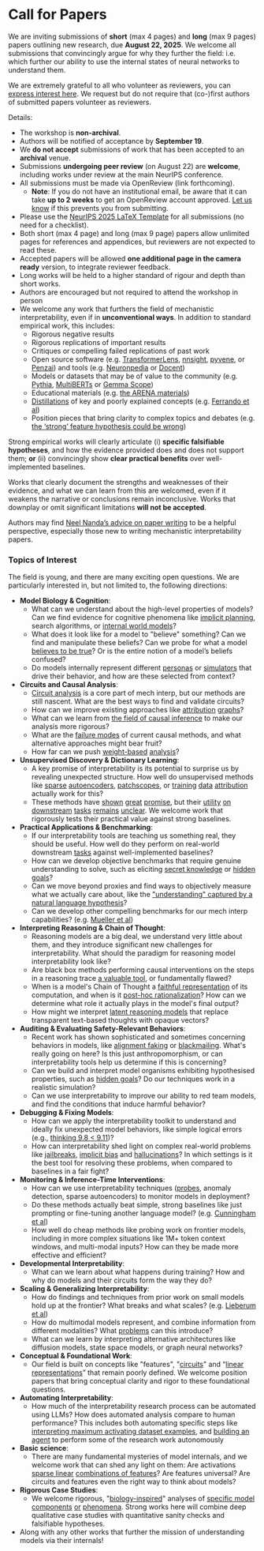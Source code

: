 # Call for Papers
We are inviting submissions of **short** (max 4 pages) and **long** (max 9 pages) papers outlining new research, due **August 22, 2025**. We welcome all submissions that convincingly argue for why they further the field: i.e. which further our ability to use the internal states of neural networks to understand them. 

We are extremely grateful to all who volunteer as reviewers, you can [express interest here](https://www.google.com/url?q=https://docs.google.com/forms/d/e/1FAIpQLSdiw1SJllzoTz_nqzDTzTOGb9DV3W_truQyh-WvYj_QGIi7Mg/viewform?usp%3Ddialog&sa=D&source=editors&ust=1753596721377903&usg=AOvVaw3OlO3uEJzUO8KTHq_uSe2P). We request but do not require that (co-)first authors of submitted papers volunteer as reviewers. 

Details: 
* The workshop is **non-archival**.
* Authors will be notified of acceptance by **September 19**.
* We **do not accept** submissions of work that has been accepted to an **archival** venue.
* Submissions **undergoing peer review** (on August 22) are **welcome**, including works under review at the main NeurIPS conference.
* All submissions must be made via OpenReview (link forthcoming).
  * **Note**: If you do not have an institutional email, be aware that it can take **up to 2 weeks** to get an OpenReview account approved. [Let us know](mailto:neurips2025@mechinterpworkshop.com) if this prevents you from submitting.
* Please use the [NeurIPS 2025 LaTeX Template](https://www.google.com/url?q=https://media.neurips.cc/Conferences/NeurIPS2025/Styles.zip&sa=D&source=editors&ust=1753596721380019&usg=AOvVaw0zrV5yie_zpsGrzOhuIRK4) for all submissions (no need for a checklist).
* Both short (max 4 page) and long (max 9 page) papers allow unlimited pages for references and appendices, but reviewers are not expected to read these.
* Accepted papers will be allowed **one additional page in the camera ready** version, to integrate reviewer feedback.
* Long works will be held to a higher standard of rigour and depth than short works.
* Authors are encouraged but not required to attend the workshop in person
* We welcome any work that furthers the field of mechanistic interpretability, even if in **unconventional ways**. In addition to standard empirical work, this includes:
  * Rigorous negative results
  * Rigorous replications of important results
  * Critiques or compelling failed replications of past work
  * Open source software (e.g. [TransformerLens](https://www.google.com/url?q=https://github.com/neelnanda-io/TransformerLens&sa=D&source=editors&ust=1753596721381967&usg=AOvVaw0TK6Z-zCU97YawGV7WD_tg), [nnsight](https://www.google.com/url?q=https://github.com/ndif-team/nnsight&sa=D&source=editors&ust=1753596721382164&usg=AOvVaw2S8QZGX-lxVC3xgweTd2uJ), [pyvene](https://www.google.com/url?q=https://github.com/stanfordnlp/pyvene/tree/main/pyvene/models/mlp&sa=D&source=editors&ust=1753596721382339&usg=AOvVaw2ox-Wj1frcDDiw-kLK1fuq), or [Penzai](https://www.google.com/url?q=https://github.com/google-deepmind/penzai&sa=D&source=editors&ust=1753596721382500&usg=AOvVaw0CNkAXTq6YHm6m1ZU0vFDz)) and tools (e.g. [Neuronpedia](https://www.google.com/url?q=http://neuronpedia.org&sa=D&source=editors&ust=1753596721382632&usg=AOvVaw3FBAlJALWkZ7MB-Pwsxpwd) or [Docent](https://www.google.com/url?q=https://transluce.org/introducing-docent&sa=D&source=editors&ust=1753596721382755&usg=AOvVaw1YSyddzQ10q6bhtJt9RfNN))
  * Models or datasets that may be of value to the community (e.g. [Pythia](https://www.google.com/url?q=https://arxiv.org/abs/2304.01373&sa=D&source=editors&ust=1753596721383090&usg=AOvVaw1D0HTrA0Fj35dUnbgMVCSy), [MultiBERTs](https://www.google.com/url?q=https://arxiv.org/abs/2106.16163&sa=D&source=editors&ust=1753596721383236&usg=AOvVaw2ClULAXf6umbxsHSjbMd85) or [Gemma Scope](https://www.google.com/url?q=https://arxiv.org/abs/2408.05147&sa=D&source=editors&ust=1753596721383344&usg=AOvVaw1ca_y0_A4ho1xecuaU_f6l))
  * Educational materials (e.g. [the ARENA materials](https://www.google.com/url?q=https://arena3-chapter1-transformer-interp.streamlit.app/&sa=D&source=editors&ust=1753596721383645&usg=AOvVaw3V692x0ZjU9rNqp-FVNbXD))
  * [Distillations](https://www.google.com/url?q=https://distill.pub/2017/research-debt/&sa=D&source=editors&ust=1753596721383832&usg=AOvVaw1Om5nen7cfd_0wrJHmmN3l) of key and poorly explained concepts (e.g. [Ferrando et al](https://www.google.com/url?q=https://arxiv.org/abs/2405.00208&sa=D&source=editors&ust=1753596721384028&usg=AOvVaw3CKEGVfzFe-_0lUY0TUXGC))
  * Position pieces that bring clarity to complex topics and debates (e.g. [the ‘strong’ feature hypothesis could be wrong](https://www.google.com/url?q=https://www.alignmentforum.org/posts/tojtPCCRpKLSHBdpn/the-strong-feature-hypothesis-could-be-wrong&sa=D&source=editors&ust=1753596721384456&usg=AOvVaw0YfMIfwm_P_ikEutLAfqW-))

Strong empirical works will clearly articulate (i) **specific falsifiable hypotheses**, and how the evidence provided does and does not support them; **or** (ii) convincingly show **clear practical benefits** over well-implemented baselines. 

Works that clearly document the strengths and weaknesses of their evidence, and what we can learn from this are welcomed, even if it weakens the narrative or conclusions remain inconclusive. Works that downplay or omit significant limitations **will not be accepted**. 

Authors may find [Neel Nanda’s advice on paper writing](https://www.google.com/url?q=https://www.alignmentforum.org/posts/eJGptPbbFPZGLpjsp/highly-opinionated-advice-on-how-to-write-ml-papers&sa=D&source=editors&ust=1753596721385854&usg=AOvVaw2q3GeATWpGKpUT_NeMmH7O) to be a helpful perspective, especially those new to writing mechanistic interpretability papers. 
### Topics of Interest
The field is young, and there are many exciting open questions. We are particularly interested in, but not limited to, the following directions: 
* **Model Biology & Cognition**:
  * What can we understand about the high-level properties of models? Can we find evidence for cognitive phenomena like [implicit planning](https://www.google.com/url?q=https://transformer-circuits.pub/2025/attribution-graphs/biology.html%23dives-poems&sa=D&source=editors&ust=1753596721386902&usg=AOvVaw3MfcHuOIIdN0nnARa5iPyw), search algorithms, or [internal world models](https://www.google.com/url?q=https://arxiv.org/abs/2210.13382&sa=D&source=editors&ust=1753596721387093&usg=AOvVaw0Yd4738FYXYRxEt2VjJJod)?
  * What does it look like for a model to "believe" something? Can we find and manipulate these beliefs? Can we probe for what a model [believes to be true](https://www.google.com/url?q=https://arxiv.org/abs/2310.06824&sa=D&source=editors&ust=1753596721387481&usg=AOvVaw3JM9WNLXf3asjveoCgsS4a)? Or is the entire notion of a model’s beliefs confused?
  * Do models internally represent different [personas](https://www.google.com/url?q=https://arxiv.org/abs/2406.12094&sa=D&source=editors&ust=1753596721387829&usg=AOvVaw0BhzTnz5QfsqvO0pUSYTOW) or [simulators](https://www.google.com/url?q=https://www.nature.com/articles/s41586-023-06647-8&sa=D&source=editors&ust=1753596721387966&usg=AOvVaw0I_Li7i-M4gGxYdMAl8DIm) that drive their behavior, and how are these selected from context?
* **Circuits and Causal Analysis**:
  * [Circuit analysis](https://www.google.com/url?q=https://distill.pub/2020/circuits/zoom-in/&sa=D&source=editors&ust=1753596721388366&usg=AOvVaw2ieo0tr3tM5B4FrKXQjqKt) is a core part of mech interp, but our methods are still nascent. What are the best ways to find and validate circuits?
  * How can we improve existing approaches like [attribution](https://www.google.com/url?q=https://arxiv.org/abs/2406.11944&sa=D&source=editors&ust=1753596721388758&usg=AOvVaw0zgTWsxFAj03BpsKzTPCqf) [graphs](https://www.google.com/url?q=https://transformer-circuits.pub/2025/attribution-graphs/methods.html&sa=D&source=editors&ust=1753596721388906&usg=AOvVaw3ggfl-3hQXWHPu8mPwzgPk)?
  * What can we learn from [the field of causal inference](https://www.google.com/url?q=https://arxiv.org/abs/2407.04690&sa=D&source=editors&ust=1753596721389134&usg=AOvVaw2A5NfchMZO-4fLIPLv19xE) to make our analysis more rigorous?
  * What are the [failure modes](https://www.google.com/url?q=https://arxiv.org/abs/2307.15771&sa=D&source=editors&ust=1753596721389392&usg=AOvVaw28bLn-Jeo3EjBRzFKyGKA-) of current causal methods, and what alternative approaches might bear fruit?
  * How far can we push [weight-based](https://www.google.com/url?q=https://arxiv.org/abs/2301.05217&sa=D&source=editors&ust=1753596721389699&usg=AOvVaw2V4UBMEZuGRAbXEd9xOp0m) [analysis](https://www.google.com/url?q=https://arxiv.org/abs/2410.08417&sa=D&source=editors&ust=1753596721389803&usg=AOvVaw2wY0JqIAOEd2q3m4WwQIfT)?
* **Unsupervised Discovery & Dictionary Learning**:
  * A key promise of interpretability is its potential to surprise us by revealing unexpected structure. How well do unsupervised methods like [sparse](https://www.google.com/url?q=https://arxiv.org/abs/2103.15949&sa=D&source=editors&ust=1753596721390322&usg=AOvVaw3mpI_WwyOJJLopX7_2eHGo) [autoencoders](https://www.google.com/url?q=https://transformer-circuits.pub/2023/monosemantic-features&sa=D&source=editors&ust=1753596721390469&usg=AOvVaw39rbHinKcIdnz7zK67Fouf), [patch](https://www.google.com/url?q=https://arxiv.org/abs/2401.06102&sa=D&source=editors&ust=1753596721390596&usg=AOvVaw35c23UN9MexK5gz3BNK4MB)[scopes](https://www.google.com/url?q=https://arxiv.org/abs/2403.10949v2&sa=D&source=editors&ust=1753596721390680&usg=AOvVaw3y88hwBBZcWs7I2peRiqHk), or [training](https://www.google.com/url?q=https://proceedings.mlr.press/v70/koh17a?ref%3Dhttps://githubhelp.com&sa=D&source=editors&ust=1753596721390838&usg=AOvVaw06uC1JTtZhY8orwwymVdf5) [data](https://www.google.com/url?q=https://arxiv.org/abs/2308.03296&sa=D&source=editors&ust=1753596721390955&usg=AOvVaw3mzz-xhzGo4YvtMOSYj1Zp) [attribution](https://www.google.com/url?q=https://arxiv.org/abs/2205.11482&sa=D&source=editors&ust=1753596721391108&usg=AOvVaw3W6OLo-GVmqsNlCEWtKgP_) actually work for this?
  * These methods have [shown](https://www.google.com/url?q=https://transformer-circuits.pub/2024/scaling-monosemanticity/index.html&sa=D&source=editors&ust=1753596721391412&usg=AOvVaw3jNLqMCYD_HyIbbRVKCuK4) [great](https://www.google.com/url?q=https://transformer-circuits.pub/2025/attribution-graphs/biology.html&sa=D&source=editors&ust=1753596721391557&usg=AOvVaw2_nmzR6Fe-5IZ1-9xTr0Zh) [promise](https://www.google.com/url?q=https://arxiv.org/abs/2503.10965&sa=D&source=editors&ust=1753596721391660&usg=AOvVaw0eZkLJYfw1uJHglMwVsrOt), but their [utility](https://www.google.com/url?q=https://arxiv.org/abs/2502.16681&sa=D&source=editors&ust=1753596721391781&usg=AOvVaw0sHV4NyFZe0pO96nyrTEmg) [on](https://www.google.com/url?q=https://www.tilderesearch.com/blog/sieve&sa=D&source=editors&ust=1753596721391884&usg=AOvVaw0tXhj26WiC_ZadkiV7RuzA) [downstream](https://www.google.com/url?q=https://arxiv.org/abs/2501.17148&sa=D&source=editors&ust=1753596721392023&usg=AOvVaw1sLIjrlj2OsbCFTrkzIHMW) [tasks](https://www.google.com/url?q=https://transformer-circuits.pub/2024/features-as-classifiers/index.html&sa=D&source=editors&ust=1753596721392202&usg=AOvVaw0w9mdEAhSZsWw8Eqi-iK33) [remains](https://www.google.com/url?q=https://arxiv.org/abs/2502.04382&sa=D&source=editors&ust=1753596721392305&usg=AOvVaw09fl7h-MBxejVgysZ-M8Gr) [unclear](https://www.google.com/url?q=https://www.alignmentforum.org/posts/4uXCAJNuPKtKBsi28/negative-results-for-saes-on-downstream-tasks&sa=D&source=editors&ust=1753596721392474&usg=AOvVaw1LKouJoCrcnc87DqMw3MJH). We welcome work that rigorously tests their practical value against strong baselines.
* **Practical Applications & Benchmarking**:
  * If our interpretability tools are teaching us something real, they should be useful. How well do they perform on real-world downstream [tasks](https://www.google.com/url?q=https://www.lesswrong.com/posts/wGRnzCFcowRCrpX4Y/downstream-applications-as-validation-of-interpretability&sa=D&source=editors&ust=1753596721393282&usg=AOvVaw2fpLtj8TAeY6QFBvnDJFGv) against well-implemented baselines?
  * How can we develop objective benchmarks that require genuine understanding to solve, such as eliciting [secret knowledge](https://www.google.com/url?q=https://arxiv.org/abs/2505.14352&sa=D&source=editors&ust=1753596721393682&usg=AOvVaw07gGPNZ7Ez1PKmCYXypFS1) or [hidden goals](https://www.google.com/url?q=https://arxiv.org/abs/2503.10965&sa=D&source=editors&ust=1753596721393862&usg=AOvVaw2MLPoLaVkgEIOyIQYqN0J0)?
  * Can we move beyond proxies and find ways to objectively measure what we actually care about, like the ["understanding" captured by a natural language hypothesis](https://www.google.com/url?q=https://arxiv.org/abs/2502.04382&sa=D&source=editors&ust=1753596721394245&usg=AOvVaw1R7UdC3Bnh7p6Yvk2Aoi76)?
  * Can we develop other compelling benchmarks for our mech interp capabilities? (e.g. [Mueller et al](https://www.google.com/url?q=https://arxiv.org/abs/2504.13151&sa=D&source=editors&ust=1753596721394553&usg=AOvVaw0fTnSIKOI5MEF9euB2RCrh))
* **Interpreting Reasoning & Chain of Thought**:
  * Reasoning models are a big deal, we understand very little about them, and they introduce significant new challenges for interpretability. What should the paradigm for reasoning model interpretability look like?
  * Are black box methods performing causal interventions on the steps in a reasoning trace [a valuable tool](https://www.google.com/url?q=https://arxiv.org/abs/2506.19143&sa=D&source=editors&ust=1753596721395441&usg=AOvVaw35wXmtfCduyemAcpl9pDNo), or fundamentally flawed?
  * When is a model's Chain of Thought a [faithful representation](https://www.google.com/url?q=https://arxiv.org/abs/2305.04388&sa=D&source=editors&ust=1753596721395762&usg=AOvVaw0FIODvuHS_T6m0jQ111oT6) of its computation, and when is it [post-hoc rationalization](https://www.google.com/url?q=https://arxiv.org/abs/2503.08679&sa=D&source=editors&ust=1753596721395995&usg=AOvVaw3tnke4SvBA7jgbxwlnbzkh)? How can we determine what role it actually plays in the model's final output?
  * How might we interpret [latent reasoning models](https://www.google.com/url?q=https://arxiv.org/abs/2412.06769&sa=D&source=editors&ust=1753596721396372&usg=AOvVaw2NLh3MqHUgPf8nLIRYLFnJ) that replace transparent text-based thoughts with opaque vectors?
* **Auditing & Evaluating Safety-Relevant Behaviors**:
  * Recent work has shown sophisticated and sometimes concerning behaviors in models, like [alignment faking](https://www.google.com/url?q=https://arxiv.org/abs/2412.14093&sa=D&source=editors&ust=1753596721396991&usg=AOvVaw2rVHIMoqNbtTQZXX8qnUXQ) or [blackmailing](https://www.google.com/url?q=https://www.anthropic.com/research/agentic-misalignment&sa=D&source=editors&ust=1753596721397147&usg=AOvVaw3198ixOFAp96yGlPMEA6Z4). What's really going on here? Is this just anthropomorphism, or can interpretability tools help us determine if this is concerning?
  * Can we build and interpret model organisms exhibiting hypothesised properties, such as [hidden goals](https://www.google.com/url?q=https://arxiv.org/abs/2503.10965&sa=D&source=editors&ust=1753596721397655&usg=AOvVaw1GteD_ve8armrD-9SXwKpd)? Do our techniques work in a realistic simulation?
  * Can we use interpretability to improve our ability to red team models, and find the conditions that induce harmful behavior?
* **Debugging & Fixing Models**:
  * How can we apply the interpretability toolkit to understand and ideally fix unexpected model behaviors, like simple logical errors (e.g., [thinking 9.8 < 9.11](https://www.google.com/url?q=https://transluce.org/observability-interface&sa=D&source=editors&ust=1753596721398555&usg=AOvVaw2e3Aoi-f3rne_M9I8hUyry))?
  * How can interpretability shed light on complex real-world problems like [jailbreaks](https://www.google.com/url?q=https://transformer-circuits.pub/2025/attribution-graphs/biology.html%23dives-jailbreak&sa=D&source=editors&ust=1753596721398949&usg=AOvVaw3_zUtbXHu1htqtcj_mMN39), [implicit bias](https://www.google.com/url?q=https://arxiv.org/abs/2506.10922&sa=D&source=editors&ust=1753596721399084&usg=AOvVaw1LHcFxiWJvlkOss-0RicxE) and [hallucinations](https://www.google.com/url?q=https://arxiv.org/abs/2411.14257&sa=D&source=editors&ust=1753596721399212&usg=AOvVaw2Y_UDx0Ig5Qu1DYQOyN0Xo)? In which settings is it the best tool for resolving these problems, when compared to baselines in a fair fight?
* **Monitoring & Inference-Time Interventions**:
  * How can we use interpretability techniques ([probes](https://www.google.com/url?q=https://arxiv.org/abs/2102.12452&sa=D&source=editors&ust=1753596721399772&usg=AOvVaw3LuDEoo8fveizyQRaQK3Iq), anomaly detection, sparse autoencoders) to monitor models in deployment?
  * Do these methods actually beat simple, strong baselines like just prompting or fine-tuning another language model? (e.g. [Cunningham et al](https://www.google.com/url?q=https://alignment.anthropic.com/2025/cheap-monitors/&sa=D&source=editors&ust=1753596721400231&usg=AOvVaw0LN9Tok0WlVbyCwwQCb04w))
  * How well do cheap methods like probing work on frontier models, including in more complex situations like 1M+ token context windows, and multi-modal inputs? How can they be made more effective and efficient?
* **Developmental Interpretability**:
  * What can we learn about what happens during training? How and why do models and their circuits form the way they do?
* **Scaling & Generalizing Interpretability**:
  * How do findings and techniques from prior work on small models hold up at the frontier? What breaks and what scales? (e.g. [Lieberum et al](https://www.google.com/url?q=https://arxiv.org/abs/2307.09458&sa=D&source=editors&ust=1753596721401459&usg=AOvVaw1cIAjd2aWxBF-umPmpBye2))
  * How do multimodal models represent, and combine information from different modalities? What [problems](https://www.google.com/url?q=https://openreview.net/pdf?id%3DVUhRdZp8ke&sa=D&source=editors&ust=1753596721401784&usg=AOvVaw3u8o1j1LKYy-6YzG3cRIxI) can this introduce?
  * What can we learn by interpreting alternative architectures like diffusion models, state space models, or graph neural networks?
* **Conceptual & Foundational Work**:
  * Our field is built on concepts like "features", "[circuits](https://www.google.com/url?q=https://distill.pub/2020/circuits/zoom-in/&sa=D&source=editors&ust=1753596721402518&usg=AOvVaw2DQps-CmwrqwziJwoE2ZXU)" and “[linear representations](https://www.google.com/url?q=https://transformer-circuits.pub/2024/july-update/index.html%23linear-representations&sa=D&source=editors&ust=1753596721402713&usg=AOvVaw2B_grg3fwZqbk-PY7LClUr)” that remain poorly defined. We welcome position papers that bring conceptual clarity and rigor to these foundational questions.
* **Automating Interpretability**:
  * How much of the interpretability research process can be automated using LLMs? How does automated analysis compare to human performance? This includes both automating specific steps like [interpreting maximum activating dataset examples](https://www.google.com/url?q=https://openaipublic.blob.core.windows.net/neuron-explainer/paper/index.html&sa=D&source=editors&ust=1753596721403713&usg=AOvVaw3DBBSOpNn95d6GZOJgJ_Da), and [building an agent](https://www.google.com/url?q=https://arxiv.org/abs/2404.14394&sa=D&source=editors&ust=1753596721403929&usg=AOvVaw0TT9kOTdjgds-Q--_wlwIU) to perform some of the research work autonomously
* **Basic science**:
  * There are many fundamental mysteries of model internals, and we welcome work that can shed any light on them: Are activations [sparse linear](https://www.google.com/url?q=https://arxiv.org/abs/1601.03764&sa=D&source=editors&ust=1753596721404552&usg=AOvVaw1FL9m90HhL5kf5SXFUBJWH) [combinations of features](https://www.google.com/url?q=https://transformer-circuits.pub/2022/toy_model/index.html&sa=D&source=editors&ust=1753596721404718&usg=AOvVaw1kKGJ4sZZBVqH1qklXFkaH)? Are features universal? Are circuits and features even the right way to think about models?
* **Rigorous Case Studies**:
  * We welcome rigorous, "[biology-inspired](https://www.google.com/url?q=https://distill.pub/2020/circuits/curve-circuits/&sa=D&source=editors&ust=1753596721405334&usg=AOvVaw0JSPiVOiExtfJd0g04lM7D)" analyses of [specific model](https://www.google.com/url?q=https://arxiv.org/abs/2310.04625&sa=D&source=editors&ust=1753596721405531&usg=AOvVaw1lTVoiZn8uzg1IU_4XbGXh) [components](https://www.google.com/url?q=https://transformer-circuits.pub/2024/scaling-monosemanticity/index.html&sa=D&source=editors&ust=1753596721405699&usg=AOvVaw2p4xp4UM6vfYlco_i-EwcS) [or](https://www.google.com/url?q=https://arxiv.org/abs/2305.01610&sa=D&source=editors&ust=1753596721405797&usg=AOvVaw0wX_mTmGhjRBl20hlI_ZJr) [phenomena](https://www.google.com/url?q=https://arxiv.org/abs/2306.09346&sa=D&source=editors&ust=1753596721405943&usg=AOvVaw3tQ2cilA-tfecR3NmTEA-P). Strong works here will combine deep qualitative case studies with quantitative sanity checks and falsifiable hypotheses.
* Along with any other works that further the mission of understanding models via their internals!